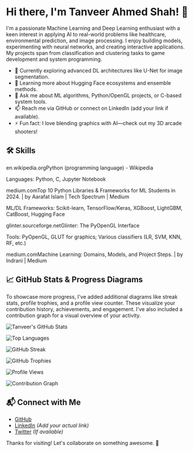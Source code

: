 # Hi there, I'm Tanveer Ahmed Shah! 👋



I'm a passionate Machine Learning and Deep Learning enthusiast with a keen interest in applying AI to real-world problems like healthcare, environmental prediction, and image processing. I enjoy building models, experimenting with neural networks, and creating interactive applications. My projects span from classification and clustering tasks to game development and system programming.

- 🔭 Currently exploring advanced DL architectures like U-Net for image segmentation.
- 🌱 Learning more about Hugging Face ecosystems and ensemble methods.
- 💬 Ask me about ML algorithms, Python/OpenGL projects, or C-based system tools.
- 📫 Reach me via GitHub or connect on LinkedIn (add your link if available).
- ⚡ Fun fact: I love blending graphics with AI—check out my 3D arcade shooters!

## 🛠️ Skills
en.wikipedia.orgPython (programming language) - Wikipedia

Languages: Python, C, Jupyter Notebook

medium.comTop 10 Python Libraries & Frameworks for ML Students in 2024. | by Aarafat  Islam | Tech Spectrum | Medium

ML/DL Frameworks: Scikit-learn, TensorFlow/Keras, XGBoost, LightGBM, CatBoost, Hugging Face

glinter.sourceforge.netGlinter: The PyOpenGL Interface

Tools: PyOpenGL, GLUT for graphics; Various classifiers (LR, SVM, KNN, RF, etc.)

medium.comMachine Learning: Domains, Models, and Project Steps. | by Indrani | Medium

## 📈 GitHub Stats & Progress Diagrams
To showcase more progress, I've added additional diagrams like streak stats, profile trophies, and a profile view counter. These visualize your contribution history, achievements, and engagement. I've also included a contribution graph for a visual overview of your activity.

![Tanveer's GitHub Stats](https://github-readme-stats.vercel.app/api?username=TanveerAhmed99&show_icons=true&theme=radical)

![Top Languages](https://github-readme-stats.vercel.app/api/top-langs/?username=TanveerAhmed99&layout=compact&theme=radical)

![GitHub Streak](https://github-readme-streak-stats.herokuapp.com/?user=TanveerAhmed99&theme=radical)

![GitHub Trophies](https://github-profile-trophy.vercel.app/?username=TanveerAhmed99&theme=radical)

![Profile Views](https://komarev.com/ghpvc/?username=TanveerAhmed99&color=brightgreen)

![Contribution Graph](https://github-readme-activity-graph.vercel.app/graph?username=TanveerAhmed99&theme=radical)

## 📬 Connect with Me
- [GitHub](https://github.com/TanveerAhmed99)
- [LinkedIn](https://www.linkedin.com/in/tanveer-ahmed-shah/) *(Add your actual link)*
- [Twitter](https://twitter.com/yourhandle) *(If available)*

Thanks for visiting! Let's collaborate on something awesome. 🚀
